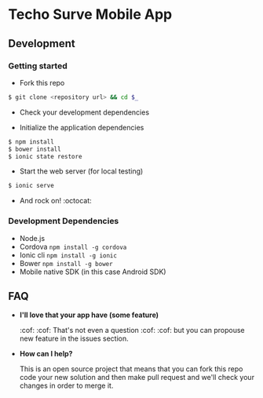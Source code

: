 # Techo Surve Mobile App

## Development

### Getting started

- Fork this repo

```bash
$ git clone <repository url> && cd $_
```
- Check your development dependencies

- Initialize the application dependencies

```bash
$ npm install
$ bower install
$ ionic state restore
```

- Start the web server (for local testing)

```bash
$ ionic serve
```

- And rock on! :octocat:

### Development Dependencies
- Node.js
- Cordova `npm install -g cordova`
- Ionic cli `npm install -g ionic`
- Bower `npm install -g bower`
- Mobile native SDK (in this case Android SDK)

## FAQ

- **I'll love that your app have (some feature)**

	:cof: :cof: That's not even a question :cof: :cof: but you can propouse new feature in the issues section.

- **How can I help?**

	This is an open source project that means that you can fork this repo code your new solution and then make pull request and we'll check your changes in order to merge it.
